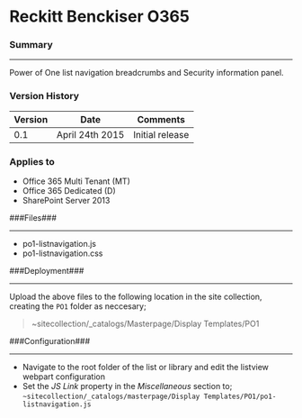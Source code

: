 Reckitt Benckiser O365
=======================================
### Summary ###

---
Power of One list navigation breadcrumbs and Security information panel.

### Version History ###
Version  | Date | Comments
---------| -----| --------
0.1  | April 24th 2015 | Initial release

### Applies to ###
-  Office 365 Multi Tenant (MT)
-  Office 365 Dedicated (D)
-  SharePoint Server 2013

###Files###

---
- po1-listnavigation.js
- po1-listnavigation.css

###Deployment###

---
Upload the above files to the following location in the site collection, creating the `PO1` folder as neccesary;
>
> ~sitecollection/_catalogs/Masterpage/Display Templates/PO1
> 

###Configuration###

---
- Navigate to the root folder of the list or library and edit the listview webpart configuration
- Set the *JS Link* property in the *Miscellaneous* section to; `~sitecollection/_catalogs/masterpage/Display Templates/PO1/po1-listnavigation.js`

